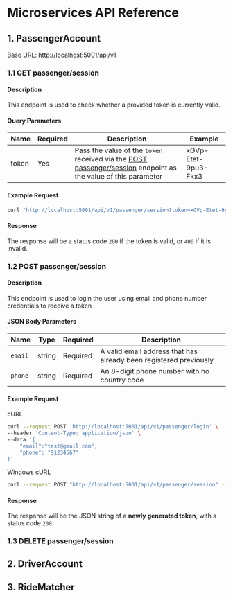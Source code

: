 # Microservices API Reference

## 1. PassengerAccount

Base URL: http://localhost:5001/api/v1

### 1.1 GET passenger/session

#### Description

This endpoint is used to check whether a provided token is currently valid.

#### Query Parameters

| Name  | Required | Description                                                                                                                                  | Example             |
| ----- | -------- | -------------------------------------------------------------------------------------------------------------------------------------------- | ------------------- |
| token | Yes      | Pass the value of the `token` received via the [POST passenger/session](#1.2-post-passenger/session) endpoint as the value of this parameter | xGVp-Etet-9pu3-Fkx3 |

#### Example Request

```sh
curl "http://localhost:5001/api/v1/passenger/session?token=xGVp-Etet-9pu3-Fkx3"
```

#### Response

The response will be a status code `200` if the token is valid, or `400` if it is invalid.

### 1.2 POST passenger/session

#### Description

This endpoint is used to login the user using email and phone number credentials to receive a token

#### JSON Body Parameters

| Name    | Type   | Required | Description                                                       |
| ------- | ------ | -------- | ----------------------------------------------------------------- |
| `email` | string | Required | A valid email address that has already been registered previously |
| `phone` | string | Required | An 8-digit phone number with no country code                      |

#### Example Request

cURL

```sh
curl --request POST 'http://localhost:5001/api/v1/passenger/login' \
--header 'Content-Type: application/json' \
--data '{
    "email":"test@gmail.com",
    "phone": "91234567"
}'
```

Windows cURL

```sh
curl --request POST "http://localhost:5001/api/v1/passenger/session" --header "Content-Type:application/json" --data "{\"email\":\"test@gmail.com\",\"phone\": \"91234567\"}"
```

#### Response

The response will be the JSON string of a **newly generated token**, with a status code `200`.

### 1.3 DELETE passenger/session

<!-- TODO
/api/v1/passenger/account GET,POST,PUT,DELETE
/api/v1/passenger/uid     GET
/api/v1/passenger/history GET,POST -->

## 2. DriverAccount

## 3. RideMatcher
